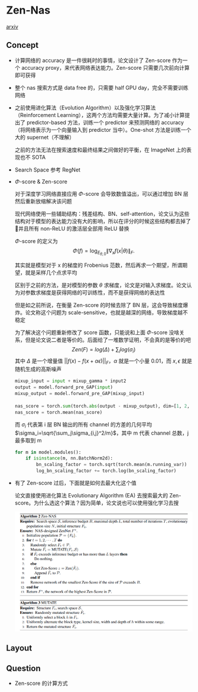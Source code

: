 # Zen-Nas

[arxiv](https://arxiv.org/abs/2102.01063)

## Concept

- 计算网络的 accuracy 是一件很耗时的事情，论文设计了 Zen-score 作为一个 accuracy proxy，来代表网络表达能力。Zen-score 只需要几次前向计算即可获得

- 整个 nas 搜索方式是 data free 的，只需要 half GPU day，完全不需要训练网络

- 之前使用进化算法（Evolution Algorithm）以及强化学习算法（Reinforcement Learning），这两个方法均需要大量计算。为了减小计算提出了 predictor-based 方法，训练一个 predictor 来预测网络的 accuracy（将网络表示为一个向量输入到 predictor 当中）。One-shot 方法是训练一个大的 supernet（不理解）

  之前的方法无法在搜索速度和最终结果之间做好的平衡，在 ImageNet 上的表现也不 SOTA

- Search Space 参考 RegNet

- $\Phi$-score & Zen-score

  对于深度学习网络直接应用 $\Phi$​-score 会导致数值溢出，可以通过增加 BN 层然后重新放缩解决该问题

  现代网络使用一些辅助结构：残差结构、BN、self-attention，论文认为这些结构对于模型的表达能力没有大的影响，所以在评分的时候这些结构都去掉了🤔并且所有 non-ReLU 的激活层全部用 ReLU 替换

  $\Phi$-score 的定义为
  $$
  \Phi(f) = \log_{E_{\theta,0}} \left\| \nabla_{x} f(x|\theta) \right\|_F.
  $$
  

  其实就是模型对于 x 的梯度的 Frobenius 范数，然后再求一个期望，所谓期望，就是采样几个点求平均

  区别于之前的方法，是对模型的参数 $\theta$ 求梯度，论文是对输入求梯度。论文认为对参数求梯度是获得网络的可训练性，而不是获得网络的表达性

  但是如之前所说，在衡量 Zen-score 的时候去除了 BN 层，这会导致梯度爆炸。论文称这个问题为 scale-sensitive，也就是越深的网络，导致梯度越不稳定

  为了解决这个问题重新修改了 score 函数，只能说和上面 $\Phi$-score 没啥关系，但是论文说二者是等价的。后面给了一堆数学证明，不会真的是等价的吧
  $$
  Zen(F)=log(\Delta)+\sum_ilog({\sigma_i})
  $$
  其中 $\Delta$ 是一个增量值 $||f(x)-f(x+\alpha\epsilon)||_F$，$\alpha$ 就是一个小量 0.01，而 $x,\epsilon$ 就是随机生成的高斯噪声

  ```python
  mixup_input = input + mixup_gamma * input2
  output = model.forward_pre_GAP(input)
  mixup_output = model.forward_pre_GAP(mixup_input)
  
  nas_score = torch.sum(torch.abs(output - mixup_output), dim=[1, 2, 3])
  nas_score = torch.mean(nas_score)
  ```

  而 $\sigma_i$ 代表第 i 层 BN 输出的所有 channel 的方差的几何平均 $\sigma_i=\sqrt{\sum_j\sigma_{i,j}^2/m}$，其中 m 代表 channel 总数，j 最多取到 m

  ```python
  for m in model.modules():
      if isinstance(m, nn.BatchNorm2d):
          bn_scaling_factor = torch.sqrt(torch.mean(m.running_var))
          log_bn_scaling_factor += torch.log(bn_scaling_factor)
  ```

- 有了 Zen-score 过后，下面就是如何去最大化这个值

  论文直接使用进化算法 Evolutionary Algorithm (EA) 去搜索最大的 Zen-score。为什么选这个算法？因为简单，论文说也可以使用强化学习去搜

  ![image-20240206171236227](Zen-Nas/image-20240206171236227.png)

## Layout



## Question

- Zen-score 的计算方式